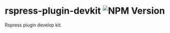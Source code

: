 # rspress-plugin-devkit ![NPM Version](https://img.shields.io/npm/v/rspress-plugin-devkit)

Rspress plugin develop kit.